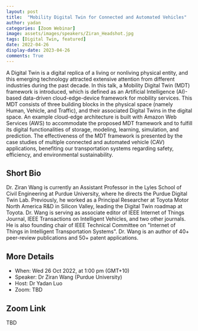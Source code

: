 ```yaml
---
layout: post
title:  "Mobility Digital Twin for Connected and Automated Vehicles"
author: yadan
categories: [Zoom Webinar]
image: assets/images/speakers/Ziran_Headshot.jpg
tags: [Digital Twin, featured]
date: 2022-04-26
display-date: 2023-04-26
comments: True
---
```

A Digital Twin is a digital replica of a living or nonliving physical entity, and this emerging technology attracted extensive attention from different industries during the past decade. In this talk, a Mobility Digital Twin (MDT) framework is introduced, which is defined as an Artificial Intelligence (AI)-based data-driven cloud-edge-device framework for mobility services. This MDT consists of three building blocks in the physical space (namely Human, Vehicle, and Traffic), and their associated Digital Twins in the digital space. An example cloud-edge architecture is built with Amazon Web Services (AWS) to accommodate the proposed MDT framework and to fulfill its digital functionalities of storage, modeling, learning, simulation, and prediction. The effectiveness of the MDT framework is presented by the case studies of multiple connected and automated vehicle (CAV) applications, benefiting our transportation systems regarding safety, efficiency, and environmental sustainability.


## Short Bio

Dr. Ziran Wang is currently an Assistant Professor in the Lyles School of Civil Engineering at Purdue University, where he directs the Purdue Digital Twin Lab. Previously, he worked as a Principal Researcher at Toyota Motor North America R&D in Silicon Valley, leading the Digital Twin roadmap at Toyota. Dr. Wang is serving as associate editor of IEEE Internet of Things Journal, IEEE Transactions on Intelligent Vehicles, and two other journals. He is also founding chair of IEEE Technical Committee on "Internet of Things in Intelligent Transportation Systems". Dr. Wang is an author of 40+ peer-review publications and 50+ patent applications.

## More Details
+ When: Wed 26 Oct 2022, at 1:00 pm (GMT+10)
+ Speaker: Dr Ziran Wang (Purdue University)
+ Host: Dr Yadan Luo
+ Zoom: TBD


## Zoom Link
TBD
